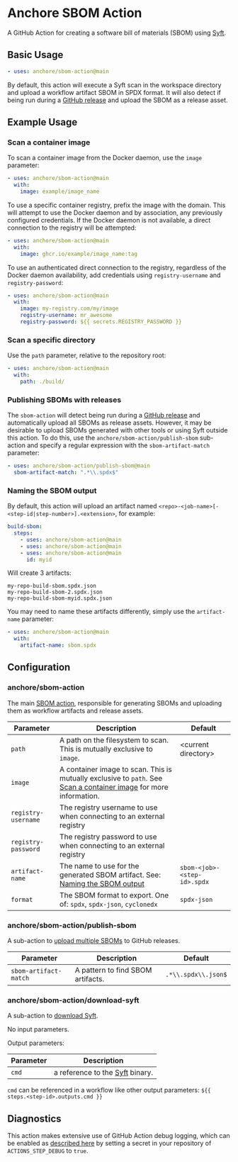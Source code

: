 # Anchore SBOM Action

A GitHub Action for creating a software bill of materials (SBOM)
using [Syft](https://github.com/anchore/syft).

## Basic Usage

```yaml
- uses: anchore/sbom-action@main
```

By default, this action will execute a Syft scan in the workspace directory
and upload a workflow artifact SBOM in SPDX format. It will also detect
if being run during a [GitHub release](https://docs.github.com/en/repositories/releasing-projects-on-github/about-releases)
and upload the SBOM as a release asset.

## Example Usage

### Scan a container image

To scan a container image from the Docker daemon, use the `image` parameter:

```yaml
- uses: anchore/sbom-action@main
  with:
    image: example/image_name
```

To use a specific container registry, prefix the image with the domain. This will
attempt to use the Docker daemon and by association, any previously configured
credentials. If the Docker daemon is not available, a direct connection to the
registry will be attempted:

```yaml
- uses: anchore/sbom-action@main
  with:
    image: ghcr.io/example/image_name:tag
```

To use an authenticated direct connection to the registry, regardless of the
Docker daemon availability, add credentials using
`registry-username` and `registry-password`:

```yaml
- uses: anchore/sbom-action@main
  with:
    image: my-registry.com/my/image
    registry-username: mr_awesome
    registry-password: ${{ secrets.REGISTRY_PASSWORD }}
```

### Scan a specific directory

Use the `path` parameter, relative to the repository root:

```yaml
- uses: anchore/sbom-action@main
  with:
    path: ./build/
```

### Publishing SBOMs with releases

The `sbom-action` will detect being run during a
[GitHub release](https://docs.github.com/en/repositories/releasing-projects-on-github/about-releases)
and automatically upload all SBOMs as release assets. However,
it may be desirable to upload SBOMs generated with other tools or using Syft
outside this action. To do this, use the `anchore/sbom-action/publish-sbom` sub-action
and specify a regular expression with the `sbom-artifact-match`
parameter:

```yaml
- uses: anchore/sbom-action/publish-sbom@main
  sbom-artifact-match: ".*\\.spdx$"
```

### Naming the SBOM output

By default, this action will upload an artifact named
`<repo>-<job-name>[-<step-id|step-number>].<extension>`, for
example:

```yaml
build-sbom:
  steps:
    - uses: anchore/sbom-action@main
    - uses: anchore/sbom-action@main
    - uses: anchore/sbom-action@main
      id: myid
```

Will create 3 artifacts:

```text
my-repo-build-sbom.spdx.json
my-repo-build-sbom-2.spdx.json
my-repo-build-sbom-myid.spdx.json
```

You may need to name these artifacts differently, simply
use the `artifact-name` parameter:

```yaml
- uses: anchore/sbom-action@main
  with:
    artifact-name: sbom.spdx
```

## Configuration

### anchore/sbom-action

The main [SBOM action](action.yml), responsible for generating SBOMs
and uploading them as workflow artifacts and release assets.

| Parameter           | Description                                                                                                                                  | Default                     |
| ------------------- | -------------------------------------------------------------------------------------------------------------------------------------------- | --------------------------- |
| `path`              | A path on the filesystem to scan. This is mutually exclusive to `image`.                                                                     | \<current directory>        |
| `image`             | A container image to scan. This is mutually exclusive to `path`. See [Scan a container image](#scan-a-container-image) for more information. |
| `registry-username` | The registry username to use when connecting to an external registry                                                                         |
| `registry-password` | The registry password to use when connecting to an external registry                                                                         |
| `artifact-name`     | The name to use for the generated SBOM artifact. See: [Naming the SBOM output](#naming-the-sbom-output)                                      | `sbom-<job>-<step-id>.spdx` |
| `format`            | The SBOM format to export. One of: `spdx`, `spdx-json`, `cyclonedx`                                                                          | `spdx-json`                 |

### anchore/sbom-action/publish-sbom

A sub-action to [upload multiple SBOMs](publish-sbom/action.yml) to GitHub releases.

| Parameter             | Description                       | Default             |
| --------------------- | --------------------------------- | ------------------- |
| `sbom-artifact-match` | A pattern to find SBOM artifacts. | `.*\\.spdx\\.json$` |

### anchore/sbom-action/download-syft

A sub-action to [download Syft](download-syft/action.yml).

No input parameters.

Output parameters:

| Parameter | Description                                                        |
| --------- | ------------------------------------------------------------------ |
| `cmd`     | a reference to the [Syft](https://github.com/anchore/syft) binary. |

`cmd` can be referenced in a workflow like other output parameters:
`${{ steps.<step-id>.outputs.cmd }}`

## Diagnostics

This action makes extensive use of GitHub Action debug logging,
which can be enabled as [described here](https://github.com/actions/toolkit/blob/master/docs/action-debugging.md)
by setting a secret in your repository of `ACTIONS_STEP_DEBUG` to `true`.
